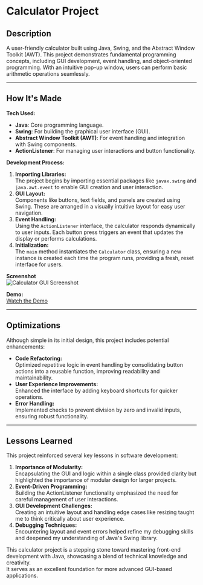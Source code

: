 # Calculator Project

## Description

A user-friendly calculator built using Java, Swing, and the Abstract Window Toolkit (AWT). This project demonstrates fundamental programming concepts, including GUI development, event handling, and object-oriented programming. With an intuitive pop-up window, users can perform basic arithmetic operations seamlessly.

---

## How It's Made

**Tech Used:**
- **Java**: Core programming language.
- **Swing**: For building the graphical user interface (GUI).
- **Abstract Window Toolkit (AWT)**: For event handling and integration with Swing components.
- **ActionListener**: For managing user interactions and button functionality.

**Development Process:**
1. **Importing Libraries:**  
   The project begins by importing essential packages like `javax.swing` and `java.awt.event` to enable GUI creation and user interaction.
2. **GUI Layout:**  
   Components like buttons, text fields, and panels are created using Swing. These are arranged in a visually intuitive layout for easy user navigation.
3. **Event Handling:**  
   Using the `ActionListener` interface, the calculator responds dynamically to user inputs. Each button press triggers an event that updates the display or performs calculations.
4. **Initialization:**  
   The `main` method instantiates the `Calculator` class, ensuring a new instance is created each time the program runs, providing a fresh, reset interface for users.

**Screenshot**  
![Calculator GUI Screenshot](./screenshot.png)

**Demo:**  
[Watch the Demo](https://github.com/ppandya469/Calculator/assets/141596211/1470b9b0-bc1f-4163-bc19-70a7e3f62408)

---

## Optimizations

Although simple in its initial design, this project includes potential enhancements:
- **Code Refactoring:**  
  Optimized repetitive logic in event handling by consolidating button actions into a reusable function, improving readability and maintainability.
- **User Experience Improvements:**  
  Enhanced the interface by adding keyboard shortcuts for quicker operations.
- **Error Handling:**  
  Implemented checks to prevent division by zero and invalid inputs, ensuring robust functionality.

---

## Lessons Learned

This project reinforced several key lessons in software development:
1. **Importance of Modularity:**  
   Encapsulating the GUI and logic within a single class provided clarity but highlighted the importance of modular design for larger projects.
2. **Event-Driven Programming:**  
   Building the ActionListener functionality emphasized the need for careful management of user interactions.
3. **GUI Development Challenges:**  
   Creating an intuitive layout and handling edge cases like resizing taught me to think critically about user experience.
4. **Debugging Techniques:**  
   Encountering layout and event errors helped refine my debugging skills and deepened my understanding of Java's Swing library.

This calculator project is a stepping stone toward mastering front-end development with Java, showcasing a blend of technical knowledge and creativity.  
It serves as an excellent foundation for more advanced GUI-based applications.
